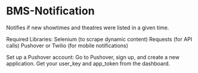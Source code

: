 # BMS-Notification
Notifies if new showtimes and theatres were listed in a given time.  

Required Libraries:
  Selenium (to scrape dynamic content)
  Requests (for API calls)
  Pushover or Twilio (for mobile notifications)

Set up a Pushover account:
  Go to Pushover, sign up, and create a new application.
  Get your user_key and app_token from the dashboard.
